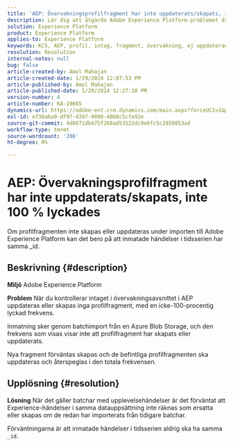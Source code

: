 ```yaml
---
title: 'AEP: Övervakningsprofilfragment har inte uppdaterats/skapats, inte 100 % lyckades'
description: Lär dig att åtgärda Adobe Experience Platform-problemet där profilfragment inte uppdateras/skapas under importen.
solution: Experience Platform
product: Experience Platform
applies-to: Experience Platform
keywords: KCS, AEP, profil, intag, fragment, övervakning, ej uppdaterad, inte skapad, framgångsgrad inte 100 %, Adobe Experience Platform
resolution: Resolution
internal-notes: null
bug: false
article-created-by: Amol Mahajan
article-created-date: 1/29/2024 12:07:53 PM
article-published-by: Amol Mahajan
article-published-date: 1/29/2024 12:27:10 PM
version-number: 4
article-number: KA-19665
dynamics-url: https://adobe-ent.crm.dynamics.com/main.aspx?forceUCI=1&pagetype=entityrecord&etn=knowledgearticle&id=61923f04-9fbe-ee11-9079-6045bd0061cb
exl-id: ef38a6a9-df97-4397-9890-4068c5cfe92e
source-git-commit: 4d8871db475f268ad53522dc9ebfc5c2850853ad
workflow-type: tm+mt
source-wordcount: '206'
ht-degree: 0%

---
```


# AEP: Övervakningsprofilfragment har inte uppdaterats/skapats, inte 100 % lyckades


Om profilfragmenten inte skapas eller uppdateras under importen till Adobe Experience Platform kan det bero på att inmatade händelser i tidsserien har samma _id.

## Beskrivning {#description}


<b>Miljö</b>
Adobe Experience Platform

<b>Problem</b>
När du kontrollerar intaget i övervakningsavsnittet i AEP uppdateras eller skapas inga profilfragment, med en icke-100-procentig lyckad frekvens.

Inmatning sker genom batchimport från en Azure Blob Storage, och den frekvens som visas visar inte att profilfragment har skapats eller uppdaterats.

Nya fragment förväntas skapas och de befintliga profilfragmenten ska uppdateras och återspeglas i den totala frekvensen.


## Upplösning {#resolution}


<b>Lösning</b>
När det gäller batchar med upplevelsehändelser är det förväntat att Experience-händelser i samma datauppsättning inte räknas som ersatta eller skapas om de redan har importerats från tidigare batchar.

Förväntningarna är att inmatade händelser i tidsserien aldrig ska ha samma `_id`.

